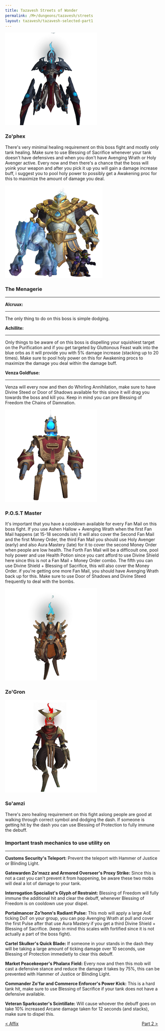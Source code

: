 ```yaml
---
title: Tazavesh Streets of Wonder
permalink: /M+/dungeons/tazavesh/streets
layout: tazavesh/tazavesh-selected-part1
---
```


<a>
    <img src="/assets/img/dungeons/zophex.png" class="dungeon_boss"/>
</a>

### Zo'phex

There's very minimal healing requirement on this boss fight and mostly only tank healing. Make sure to use Blessing of Sacrifice whenever your tank doesn't have defensives and when you don't have Avenging Wrath or Holy Avenger active. Every now and then there's a chance that the boss will yoink your weapon and after you pick it up you will gain a damage increase buff, i suggest you to pool holy power to possibly get a Awakening proc for this to maximize the amount of damage you deal.

<a>
    <img src="/assets/img/dungeons/menagerie.png" class="dungeon_boss"/>
</a>

### The Menagerie
---

**Alcruux:**

---

The only thing to do on this boss is simple dodging.

**Achillite:**

---

Only things to be aware of on this boss is dispelling your squishiest target on the Purification and if you get targeted by Gluttonous Feast walk into the blue orbs as it will provide you with 5% damage increase (stacking up to 20 times). Make sure to pool holy power on this for Awakening procs to maximize the damage you deal within the damage buff.

**Venza Goldfuse:**

---

Venza will every now and then do Whirling Annihilation, make sure to have Divine Steed or Door of Shadows available for this since it will drag you towards the boss and kill you. Keep in mind you can pre Blessing of Freedom the Chains of Damnation.

<a>
    <img src="/assets/img/dungeons/postmaster.png" class="dungeon_boss"/>
</a>

### P.O.S.T Master

It's important that you have a cooldown available for every Fan Mail on this boss fight. If you use Ashen Hallow + Avenging Wrath when the first Fan Mail happens (at 15-18 seconds ish) It will also cover the Second Fan Mail and the first Money Order, the third Fan Mail you should use Holy Avenger (early) and also Aura Mastery (late) for it to cover the second Money Order when people are low health. The Forth Fan Mail will be a difficoult one, pool holy power and use Health Potion since you cant afford to use Divine Shield here since this is not a Fan Mail + Money Order combo. The fifth you can use Divine Shield + Blessing of Sacrifice, this will also cover the Money Order. if you're getting one more Fan Mail, you should have Avenging Wrath back up for this. Make sure to use Door of Shadows and Divine Steed frequently to deal with the bombs.

<a>
    <img src="/assets/img/dungeons/zogron.png" class="dungeon_boss"/>
</a>

### Zo'Gron



<a>
    <img src="/assets/img/dungeons/soamzi.png" class="dungeon_boss"/>
</a>

### So'amzi

There's zero healing requirement on this fight aslong people are good at walking through correct symbol and dodging the dash. If someone is getting hit by the dash you can use Blessing of Protection to fully immune the debuff.

### Important trash mechanics to use utility on

---
**Customs Security's Teleport:** Prevent the teleport with Hammer of Justice or Blinding Light.

**Gatewarden Zo'mazz and Armored Overseer's Proxy Strike:** Since this is not a cast you can't prevent it from happening, be aware these two mobs will deal a lot of damage to your tank.

**Interrogation Specialist's Glyph of Restraint:** Blessing of Freedom will fully immune the additional hit and clear the debuff, whenever Blessing of Freedom is on cooldown use your dispel.

**Portalmancer Zo'honn's Radiant Pulse:** This mob will apply a large AoE ticking DoT on your group, you can pop Avenging Wrath at pull and cover the first Pulse after that use Aura Mastery if you get a third Divine Shield + Blessing of Sacrifice. (keep in mind this scales with fortified since it is not actually a part of the boss fight).

**Cartel Skulker's Quick Blade:** If someone in your stands in the dash they will be taking a large amount of ticking damage over 10 seconds, use Blessing of Protection immedietly to clear this debuff.

**Market Peacekeeper's Phalanx Field:** Every now and then this mob will cast a defensive stance and reduce the damage it takes by 75%, this can be prevented with Hammer of Justice or Blinding Light.

**Commander Zo'far and Commerce Enforcer's Power Kick:** This is a hard tank hit, make sure to use Blessing of Sacrifice if your tank does not have a defensive available.

**Veteran Sparkcaster's Scintillate:** Will cause whoever the debuff goes on take 10% increased Arcane damage taken for 12 seconds (and stacks), make sure to dispel this.




<div>
    <div style="text-align:left;display: inline-block;width: 49%;">
        <a href="/M+/dungeons/affixes">
            < Affix
        </a>
    </div>
    <div style="text-align:right;display: inline-block;width: 49%;">
        <a href="/M+/dungeons/tazavesh/gambit/hylbrande">
            Part 2 >
        </a>
    </div>
</div>
